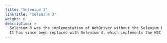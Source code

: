 ```yaml
---
title: "Selenium 3"
linkTitle: "Selenium 3"
weight: 6 
description: >
  Selenium 3 was the implementation of WebDriver without the Selenium RC Code.
  It has since been replaced with Selenium 4, which implements the W3C WebDriver specification.
---
```

